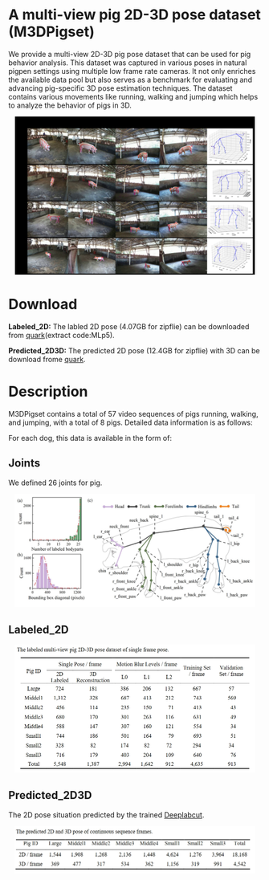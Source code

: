 # A multi-view pig 2D-3D pose dataset (M3DPigset)
  We provide a multi-view 2D-3D pig pose dataset that can be used for pig behavior analysis. This dataset was captured in various poses in natural pigpen settings using multiple low frame rate cameras. It not only enriches the available data pool but also serves as a benchmark for evaluating and advancing pig-specific 3D pose estimation techniques. The dataset contains various movements like running, walking and jumping which helps to analyze the behavior of pigs in 3D. 

<p align="center">
<img src="https://github.com/shirleyanan/M3DPigset/blob/main/images/Fig1.jpg" width="95%">
</p>

# Download
**Labeled_2D:** The labled 2D pose (4.07GB for zipflie) can be downloaded from [quark](https://pan.quark.cn/s/00d2f8ba1447)(extract code:MLp5).

**Predicted_2D3D:** The predicted 2D pose (12.4GB for zipflie) with 3D can be download frome [quark](https://drive.google.com/drive/folders/1RC2eLC0VJ-3wMhJj90IV0IsVjZSvO2I6).

# Description
M3DPigset contains a total of 57 video sequences of pigs running, walking, and jumping, with a total of 8 pigs. Detailed data information is as follows:

For each dog, this data is available in the form of:

## Joints
We defined 26 joints for pig.
<p align="center">
<img src="https://github.com/shirleyanan/M3DPigset/blob/main/images/Fig2.jpg" width="95%">
</p>

## **Labeled_2D**
<p align="center">
<img src="https://github.com/shirleyanan/M3DPigset/blob/main/images/%E5%BE%AE%E4%BF%A1%E6%88%AA%E5%9B%BE_20240603180528.png" width="95%">
</p>


## **Predicted_2D3D** 
The 2D pose situation predicted by the trained [Deeplabcut](https://github.com/DeepLabCut/DeepLabCut).
<p align="center">
<img src="https://github.com/shirleyanan/M3DPigset/blob/main/images/%E5%BE%AE%E4%BF%A1%E6%88%AA%E5%9B%BE_20240603180544.png" width="95%">
</p>
